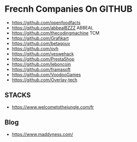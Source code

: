 # Frecnh Companies On GITHUB
- https://github.com/openfoodfacts
- https://github.com/abbealBZZZ ABBEAL
- https://github.com/thecodingmachine TCM
- https://github.com/Grafikart
- https://github.com/betagouv
- https://github.com/ovh
- https://github.com/yeswehack
- https://github.com/PrestaShop
- https://github.com/leboncoin
- https://github.com/framasoft
- https://github.com/VoodooGames
- https://github.com/Overlay-tech

## STACKS
- https://www.welcometothejungle.com/fr

## Blog
- https://www.maddyness.com/
